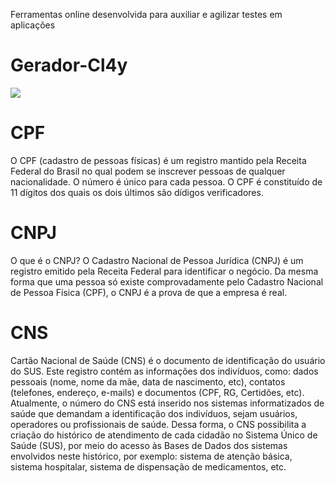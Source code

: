 Ferramentas online desenvolvida para auxiliar e agilizar testes em aplicações
# Gerador-Cl4y

 <img src="Captura de tela de 2021-04-08 14-15-58.png">


# CPF

O CPF (cadastro de pessoas físicas) é um registro mantido pela Receita Federal do Brasil no qual podem se inscrever pessoas de qualquer nacionalidade. O número é único para cada pessoa. O CPF é constituído de 11 dígitos dos quais os dois últimos são dídigos verificadores.

#  CNPJ

O que é o CNPJ? O Cadastro Nacional de Pessoa Jurídica (CNPJ) é um registro emitido pela Receita Federal para identificar o negócio. Da mesma forma que uma pessoa só existe comprovadamente pelo Cadastro Nacional de Pessoa Física (CPF), o CNPJ é a prova de que a empresa é real.

# CNS

Cartão Nacional de Saúde (CNS) é o documento de identificação do usuário do SUS. Este registro contém as informações dos indivíduos, como: dados pessoais (nome, nome da mãe, data de nascimento, etc), contatos (telefones, endereço, e-mails) e documentos (CPF, RG, Certidões, etc). Atualmente, o número do CNS está inserido nos sistemas informatizados de saúde que demandam a identificação dos indivíduos, sejam usuários, operadores ou profissionais de saúde. Dessa forma, o CNS possibilita a criação do histórico de atendimento de cada cidadão no Sistema Único de Saúde (SUS), por meio do acesso às Bases de Dados dos sistemas envolvidos neste histórico, por exemplo: sistema de atenção básica, sistema hospitalar, sistema de dispensação de medicamentos, etc.


